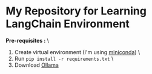 # My Repository for Learning LangChain Environment

**Pre-requisites :** \
 1. Create virtual environment (I'm using [miniconda](https://docs.anaconda.com/miniconda/)) \
 2. Run `pip install -r requirements.txt` \
 3. Download [Ollama](https://ollama.com/)
